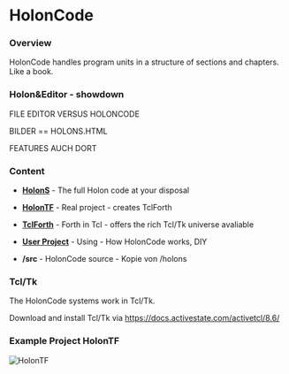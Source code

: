 # HolonCode

### Overview

HolonCode handles program units in a structure of sections and chapters. 
Like a book. 



### Holon&Editor - showdown

FILE EDITOR       VERSUS    HOLONCODE   

BILDER  == HOLONS.HTML

FEATURES AUCH DORT



### Content

- **[HolonS](https://github.com/wejgaard/HolonCode/tree/master/HolonS)** - The full Holon code at your disposal

- **[HolonTF](https://github.com/wejgaard/HolonCode/tree/master/HolonTF)** - Real project - creates TclForth

- **[TclForth](https://github.com/wejgaard/HolonCode/tree/master/HolonTF)** - Forth in Tcl - offers the rich Tcl/Tk universe avaliable

- **[User Project](https://github.com/wejgaard/HolonCode/tree/master/Project)** - Using - How HolonCode works, DIY 

- **/src** - HolonCode source -  Kopie von /holons



### Tcl/Tk

The HolonCode systems work  in Tcl/Tk.

Download and install Tcl/Tk via https://docs.activestate.com/activetcl/8.6/



### Example Project HolonTF

![HolonTF](https://www.holonforth.com/images/holontf2.png)







